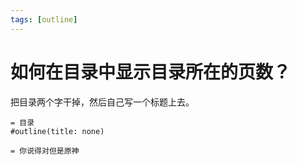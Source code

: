 ```yaml
---
tags: [outline]
---
```


# 如何在目录中显示目录所在的页数？

把目录两个字干掉，然后自己写一个标题上去。

```typst
= 目录
#outline(title: none)

= 你说得对但是原神
```

